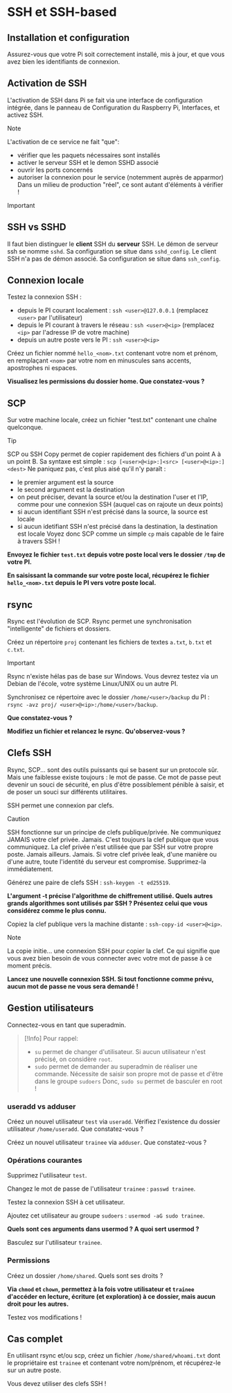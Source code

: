 # SSH et SSH-based

## Installation et configuration

Assurez-vous que votre Pi soit correctement installé, mis à jour, et que vous avez bien les identifiants de connexion.

## Activation de SSH

L'activation de SSH dans Pi se fait via une interface de configuration intégrée, dans le panneau de Configuration du Raspberry Pi, Interfaces, et activez SSH.

> [!Note]
> L'activation de ce service ne fait "que":
> - vérifier que les paquets nécessaires sont installés
> - activer le serveur SSH et le demon SSHD associé
> - ouvrir les ports concernés
> - autoriser la connexion pour le service (notemment auprès de apparmor)
> Dans un milieu de production "réel", ce sont autant d'éléments à vérifier !

> [!Important]
> ## SSH vs SSHD
> Il faut bien distinguer le **client** SSH du **serveur** SSH.
> Le démon de serveur ssh se nomme `sshd`. Sa configuration se situe dans `sshd_config`.
> Le client SSH n'a pas de démon associé. Sa configuration se situe dans `ssh_config`.

## Connexion locale

Testez la connexion SSH :
- depuis le PI courant localement : `ssh <user>@127.0.0.1` (remplacez `<user>` par l'utilisateur)
- depuis le PI courant à travers le réseau : `ssh <user>@<ip>` (remplacez `<ip>` par l'adresse IP de votre machine)
- depuis un autre poste vers le PI : `ssh <user>@<ip>`

Créez un fichier nommé `hello_<nom>.txt` contenant votre nom et prénom, en remplaçant `<nom>` par votre nom en minuscules sans accents, apostrophes ni espaces.

**Visualisez les permissions du dossier home. Que constatez-vous ?**

## SCP

Sur votre machine locale, créez un fichier "test.txt" contenant une chaîne quelconque.

> [!Tip]
> SCP ou SSH Copy permet de copier rapidement des fichiers d'un point A à un point B.
> Sa syntaxe est simple : `scp [<user>@<ip>:]<src> [<user>@<ip>:]<dest>`
> Ne paniquez pas, c'est plus aisé qu'il n'y paraît :
> - le premier argument est la source
> - le second argument est la destination
> - on peut préciser, devant la source et/ou la destination l'user et l'IP, comme pour une connexion SSH (auquel cas on rajoute un deux points)
> - si aucun identifiant SSH n'est précisé dans la source, la source est locale
> - si aucun idetifiant SSH n'est précisé dans la destination, la destination est locale
> Voyez donc SCP comme un simple `cp` mais capable de le faire à travers SSH !

**Envoyez le fichier `test.txt` depuis votre poste local vers le dossier `/tmp` de votre PI.**

**En saisissant la commande sur votre poste local, récupérez le fichier `hello_<nom>.txt` depuis le PI vers votre poste local.**

## rsync

Rsync est l'évolution de SCP. Rsync permet une synchronisation "intelligente" de fichiers et dossiers.

Créez un répertoire `proj` contenant les fichiers de textes `a.txt`, `b.txt` et `c.txt`.

> [!Important]
> Rsync n'existe hélas pas de base sur Windows. Vous devrez testez via un Debian de l'école, votre système Linux/UNIX ou un autre PI.

Synchronisez ce répertoire avec le dossier `/home/<user>/backup` du PI : `rsync -avz proj/ <user>@<ip>:/home/<user>/backup`.

**Que constatez-vous ?**

**Modifiez un fichier et relancez le rsync. Qu'observez-vous ?**

## Clefs SSH

Rsync, SCP... sont des outils puissants qui se basent sur un protocole sûr.
Mais une faiblesse existe toujours : le mot de passe.
Ce mot de passe peut devenir un souci de sécurité, en plus d'être possiblement pénible à saisir, et de poser un souci sur différents utilitaires.

SSH permet une connexion par clefs.

> [!Caution]
> SSH fonctionne sur un principe de clefs publique/privée.
> Ne communiquez JAMAIS votre clef privée. Jamais.
> C'est toujours la clef publique que vous communiquez. La clef privée n'est utilisée que par SSH sur votre propre poste. Jamais ailleurs. Jamais.
> Si votre clef privée leak, d'une manière ou d'une autre, toute l'identité du serveur est compromise. Supprimez-la immédiatement.

Générez une paire de clefs SSH : `ssh-keygen -t ed25519`.

**L'argument -t précise l'algorithme de chiffrement utilisé. Quels autres grands algorithmes sont utilisés par SSH ? Présentez celui que vous considérez comme le plus connu.**

Copiez la clef publique vers la machine distante : `ssh-copy-id <user>@<ip>`.

> [!Note]
> La copie initie... une connexion SSH pour copier la clef.
> Ce qui signifie que vous avez bien besoin de vous connecter avec votre mot de passe à ce moment précis.

**Lancez une nouvelle connexion SSH. Si tout fonctionne comme prévu, aucun mot de passe ne vous sera demandé !**

## Gestion utilisateurs

Connectez-vous en tant que superadmin.

> [!Info]
> Pour rappel:
> - `su` permet de changer d'utilisateur. Si aucun utilisateur n'est précisé, on considère `root`.
> - `sudo` permet de demander au superadmin de réaliser une commande. Nécessite de saisir son propre mot de passe et d'être dans le groupe `sudoers`
> Donc, `sudo su` permet de basculer en root !

### useradd vs adduser

Créez un nouvel utilisateur `test` via `useradd`. Vérifiez l'existence du dossier utilisateur `/home/useradd`. Que constatez-vous ?

Créez un nouvel utilisateur `trainee` via `adduser`. Que constatez-vous ?

### Opérations courantes

Supprimez l'utilisateur `test`.

Changez le mot de passe de l'utilisateur `trainee` : `passwd trainee`.

Testez la connexion SSH à cet utilisateur.

Ajoutez cet utilisateur au groupe `sudoers` : `usermod -aG sudo trainee`.

**Quels sont ces arguments dans usermod ? A quoi sert usermod ?**

Basculez sur l'utilisateur `trainee`.

### Permissions

Créez un dossier `/home/shared`. Quels sont ses droits ?

**Via `chmod` et `chown`, permettez à la fois votre utilisateur et `trainee` d'accéder en lecture, écriture (et exploration) à ce dossier, mais aucun droit pour les autres.**

Testez vos modifications !

## Cas complet

En utilisant rsync et/ou scp, créez un fichier `/home/shared/whoami.txt` dont le propriétaire est `trainee` et contenant votre nom/prénom, et récupérez-le sur un autre poste.

Vous devez utiliser des clefs SSH !
